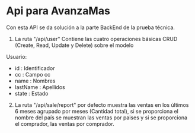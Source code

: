 # Api para AvanzaMas

Con esta API se da solución a la parte BackEnd de la prueba técnica.

1. La ruta "/api/user" Contiene las cuatro operaciones básicas CRUD (Create, Read, Update y Delete) sobre el modelo 

Usuario:
 - id : Identificador
 - cc : Campo cc
 - name : Nombres
 - lastName : Apellidos
 - state : Estado
 
2. La ruta "/api/sale/report" por defecto muestra las ventas en los últimos 6 meses agrupado por meses (Cantidad total), si se proporciona el nombre del país se muestran las ventas por paises y si se proporciona el comprador, las ventas por comprador.
